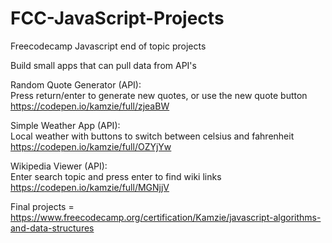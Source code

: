 # FCC-JavaScript-Projects

Freecodecamp Javascript end of topic projects

Build small apps that can pull data from API's

Random Quote Generator (API):   
Press return/enter to generate new quotes, or use the new quote button
https://codepen.io/kamzie/full/zjeaBW

Simple Weather App (API):   
Local weather with buttons to switch between celsius and fahrenheit
https://codepen.io/kamzie/full/OZYjYw

Wikipedia Viewer (API):   
Enter search topic and press enter to find wiki links
https://codepen.io/kamzie/full/MGNjjV



Final projects = https://www.freecodecamp.org/certification/Kamzie/javascript-algorithms-and-data-structures


